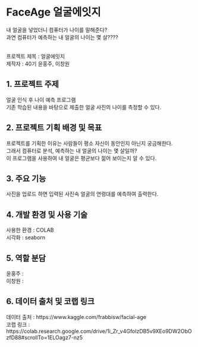 # FaceAge 얼굴에잇지

내 얼굴을 넣었더니 컴퓨터가 나이를 말해준다?<br>
과연 컴퓨터가 예측하는 내 얼굴의 나이는 몇 살????<br>

<br>프로젝트 제목 : 얼굴에잇지
<br>제작자 : 40기 윤홍주, 이창원

<h2>1. 프로젝트 주제</h2>
  얼굴 인식 후 나이 예측 프로그램<br>
  기존 학습된 내용을 바탕으로 제출한 얼굴 사진의 나이를 측정할 수 있다.<br>
  

<h2>2. 프로젝트 기획 배경 및 목표</h2>
  프로젝트를 기획한 이유는 사람들이 평소 자신이 동안인지 아닌지 궁금해한다.<br>
  그래서 컴퓨터로 분석, 예측하는 내 얼굴의 나이는 몇 살일까?<br>
    이 프로그램을 사용하여 내 얼굴은 평균보다 젊어 보이는지 알 수 있다. <br>
  

<h2>3. 주요 기능</h2>
  사진을 업로드 하면 입력된 사진속 얼굴의 연령대를 예측하여 출력한다.

<h2>4.	개발 환경 및 사용 기술</h2>
  사용한 환경 : COLAB <br>
  시각화 : seaborn

<h2>5.	역할 분담</h2>
  윤홍주 : <br>
  이창원 : 

<h2>6.	데이터 출처 및 코랩 링크 </h2>
데이터 출처 : https://www.kaggle.com/frabbisw/facial-age <br>
코랩 링크 : https://colab.research.google.com/drive/1i_Zr_v4GfoIzDB5v9XEo9DW2ObOzfD88#scrollTo=1ELOagz7-nz5 <br>


